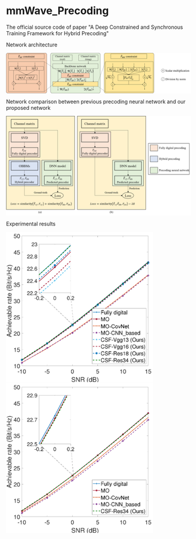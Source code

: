 # mmWave_Precoding
The official source code of paper "A Deep Constrained and Synchronous Training Framework for Hybrid Precoding"

Network architecture

<img src='Net_postproc.png' width='800' alt="" align=center />

Network comparison between previous precoding neural network and our proposed network

<img src='Net_comp.png' width='800' alt="" align=center />

Experimental results

<img src='CNN_based_SEvsSNR_NtRF3_azi60_ele20_cluster4.png' width='400' alt="" >
<img src='CNN_based_SEvsSNR_NtRF4_azi60_ele20_cluster4.png' width='400' alt="" >
